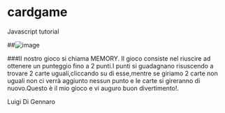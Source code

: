 # cardgame
Javascript tutorial

##![image](https://user-images.githubusercontent.com/124572646/235656218-36b5e6da-a802-4e23-9075-8b12518487a3.png)

###Il nostro gioco si chiama MEMORY.
Il gioco consiste nel riuscire ad ottenere un punteggio fino a 2 punti.I punti si guadagnano risuscendo a trovare 2 carte uguali,cliccando su di esse,mentre se giriamo 2 carte non uguali non ci verrà aggiunto nessun punto e le carte si gireranno di nuovo.Questo è il mio gioco e vi auguro buon divertimento!.

Luigi Di Gennaro
